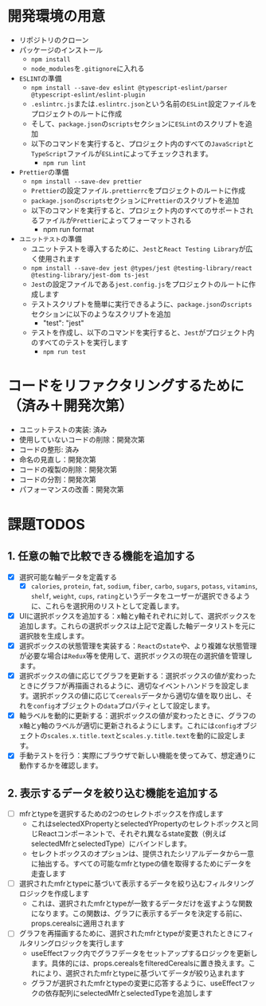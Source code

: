 # 開発環境の用意
- リポジトリのクローン
- パッケージのインストール
  - `npm install`
  - `node_modules`を`.gitignore`に入れる
- `ESLINT`の準備
  - `npm install --save-dev eslint @typescript-eslint/parser @typescript-eslint/eslint-plugin`
  - `.eslintrc.js`または`.eslintrc.json`という名前の`ESLint`設定ファイルをプロジェクトのルートに作成
  - そして、`package.json`の`scripts`セクションに`ESLint`のスクリプトを追加
  - 以下のコマンドを実行すると、プロジェクト内のすべての`JavaScript`と`TypeScript`ファイルが`ESLint`によってチェックされます。
    - `npm run lint`
- `Prettier`の準備
  - `npm install --save-dev prettier`
  - `Prettier`の設定ファイル`.prettierrc`をプロジェクトのルートに作成
  - `package.json`の`scripts`セクションに`Prettier`のスクリプトを追加
  - 以下のコマンドを実行すると、プロジェクト内のすべてのサポートされるファイルが`Prettier`によってフォーマットされる
    - npm run format
- `ユニットテスト`の準備
  - ユニットテストを導入するために、`Jest`と`React Testing Library`が広く使用されます
  - `npm install --save-dev jest @types/jest @testing-library/react @testing-library/jest-dom ts-jest`
  - `Jest`の設定ファイルである`jest.config.js`をプロジェクトのルートに作成します
  - テストスクリプトを簡単に実行できるように、`package.json`の`scripts`セクションに以下のようなスクリプトを追加
    - "test": "jest"
  - テストを作成し、以下のコマンドを実行すると、`Jest`がプロジェクト内のすべてのテストを実行します
    - `npm run test`

# コードをリファクタリングするために（済み＋開発次第）
- ユニットテストの実装: 済み
- 使用していないコードの削除：開発次第
- コードの整形: 済み
- 命名の見直し：開発次第
- コードの複製の削除：開発次第
- コードの分割：開発次第
- パフォーマンスの改善：開発次第

# 課題TODOS
## 1. 任意の軸で比較できる機能を追加する
- [x] 選択可能な軸データを定義する
  - [x] `calories`, `protein`, `fat`, `sodium`, `fiber`, `carbo`, `sugars`, `potass`, `vitamins`, `shelf`, `weight`, `cups`, `rating`というデータをユーザーが選択できるように、これらを選択用のリストとして定義します。
- [x] UIに選択ボックスを追加する：x軸とy軸それぞれに対して、選択ボックスを追加します。これらの選択ボックスは上記で定義した軸データリストを元に選択肢を生成します。
- [x] 選択ボックスの状態管理を実装する：`React`の`state`や、より複雑な状態管理が必要な場合は`Redux`等を使用して、選択ボックスの現在の選択値を管理します。
- [x] 選択ボックスの値に応じてグラフを更新する：選択ボックスの値が変わったときにグラフが再描画されるように、適切なイベントハンドラを設定します。選択ボックスの値に応じて`cereals`データから適切な値を取り出し、それを`config`オブジェクトの`data`プロパティとして設定します。
- [x] 軸ラベルを動的に更新する：選択ボックスの値が変わったときに、グラフのx軸とy軸のラベルが適切に更新されるようにします。これには`config`オブジェクトの`scales.x.title.text`と`scales.y.title.text`を動的に設定します。
- [x] 手動テストを行う：実際にブラウザで新しい機能を使ってみて、想定通りに動作するかを確認します。

## 2. 表示するデータを絞り込む機能を追加する
- [ ] mfrとtypeを選択するための2つのセレクトボックスを作成します
  - これはselectedXPropertyとselectedYPropertyのセレクトボックスと同じReactコンポーネントで、それぞれ異なるstate変数（例えばselectedMfrとselectedType）にバインドします。
  - セレクトボックスのオプションは、提供されたシリアルデータから一意に抽出する。すべての可能なmfrとtypeの値を取得するためにデータを走査します
- [ ] 選択されたmfrとtypeに基づいて表示するデータを絞り込むフィルタリングロジックを作成します
  - これは、選択されたmfrとtypeが一致するデータだけを返すような関数になります。この関数は、グラフに表示するデータを決定する前に、props.cerealsに適用されます
- [ ] グラフを再描画するために、選択されたmfrとtypeが変更されたときにフィルタリングロジックを実行します
  - useEffectフック内でグラフデータをセットアップするロジックを更新します。具体的には、props.cerealsをfilteredCerealsに置き換えます。これにより、選択されたmfrとtypeに基づいてデータが絞り込まれます
  - グラフが選択されたmfrとtypeの変更に応答するように、useEffectフックの依存配列にselectedMfrとselectedTypeを追加します

